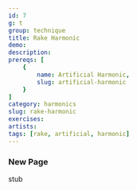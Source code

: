 ```yaml
---
id: 7
g: t
group: technique
title: Rake Harmonic
demo: 
description:
prereqs: [
    {
        name: Artificial Harmonic,
        slug: artificial-harmonic
    }
]
category: harmonics
slug: rake-harmonic
exercises:
artists: 
tags: [rake, artificial, harmonic]
---
```


### New Page

stub
